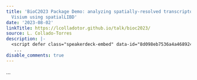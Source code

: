 ```yaml
---
title: 'BioC2023 Package Demo: analyzing spatially-resolved transcriptomics data from
  Visium using spatialLIBD'
date: '2023-08-02'
linkTitle: https://lcolladotor.github.io/talk/bioc2023/
source: L. Collado-Torres
description: |-
  <script defer class="speakerdeck-embed" data-id="8d098eb7536a4a46892488da9d85cc20" data-ratio="1.7772511848341233" src="//speakerdeck.com/assets/embed.js"></script>
   ...
disable_comments: true
---
```

<script defer class="speakerdeck-embed" data-id="8d098eb7536a4a46892488da9d85cc20" data-ratio="1.7772511848341233" src="//speakerdeck.com/assets/embed.js"></script>
 ...